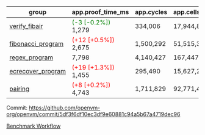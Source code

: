 | group | app.proof_time_ms | app.cycles | app.cells_used | leaf.proof_time_ms | leaf.cycles | leaf.cells_used |
| -- | -- | -- | -- | -- | -- | -- |
| [verify_fibair](https://github.com/openvm-org/openvm/blob/benchmark-results/benchmarks-pr/1506/verify_fibair-5df3f6df10ec3df9e60881c94a5b67a4719dec96.md) |<span style='color: green'>(-3 [-0.2%])</span> 1,279 |  334,006 |  17,944,814 |- | - | - |
| [fibonacci_program](https://github.com/openvm-org/openvm/blob/benchmark-results/benchmarks-pr/1506/fibonacci-5df3f6df10ec3df9e60881c94a5b67a4719dec96.md) |<span style='color: red'>(+12 [+0.5%])</span> 2,675 |  1,500,292 |  51,515,344 |- | - | - |
| [regex_program](https://github.com/openvm-org/openvm/blob/benchmark-results/benchmarks-pr/1506/regex-5df3f6df10ec3df9e60881c94a5b67a4719dec96.md) | 7,798 |  4,140,427 |  167,447,871 |- | - | - |
| [ecrecover_program](https://github.com/openvm-org/openvm/blob/benchmark-results/benchmarks-pr/1506/ecrecover-5df3f6df10ec3df9e60881c94a5b67a4719dec96.md) |<span style='color: red'>(+19 [+1.3%])</span> 1,455 |  295,490 |  15,627,255 |- | - | - |
| [pairing](https://github.com/openvm-org/openvm/blob/benchmark-results/benchmarks-pr/1506/pairing-5df3f6df10ec3df9e60881c94a5b67a4719dec96.md) |<span style='color: red'>(+8 [+0.2%])</span> 4,743 |  1,711,829 |  92,771,449 |- | - | - |


Commit: https://github.com/openvm-org/openvm/commit/5df3f6df10ec3df9e60881c94a5b67a4719dec96

[Benchmark Workflow](https://github.com/openvm-org/openvm/actions/runs/14066171921)
